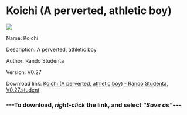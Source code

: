 # Koichi (A perverted, athletic boy)

<img src = "https://raw.githubusercontent.com/Arbiter1223/Koukou-Gurashi-Custom-Students/master/Students/Files/Koichi%20(A%20perverted%2C%20athletic%20boy).png">

Name: Koichi

Description: A perverted, athletic boy

Author: Rando Studenta

Version: V0.27

Download link: <a href="https://raw.githubusercontent.com/Arbiter1223/Koukou-Gurashi-Custom-Students/master/Students/Files/Koichi%20(A%20perverted%2C%20athletic%20boy)%20-%20Rando%20Studenta%2C%20V0.27.student">Koichi (A perverted, athletic boy) - Rando Studenta, V0.27.student</a>

### ---**To download, _right-click_ the link, and select _"Save as"_**---

